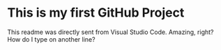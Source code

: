 # This is my first GitHub Project
This readme was directly sent from Visual Studio Code.
Amazing, right?
How do I type on another line?